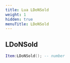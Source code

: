 ```yaml
---
title: Lua LDoNSold
weight: 1
hidden: true
menuTitle: LDoNSold
---
```

## LDoNSold
```lua
Item:LDoNSold(); -- number
```
